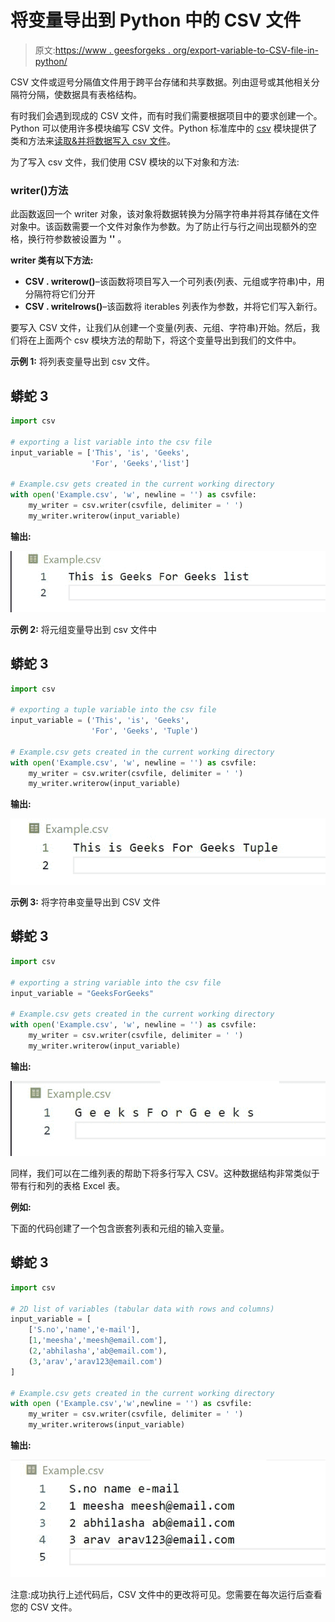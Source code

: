 # 将变量导出到 Python 中的 CSV 文件

> 原文:[https://www . geesforgeks . org/export-variable-to-CSV-file-in-python/](https://www.geeksforgeeks.org/exporting-variable-to-csv-file-in-python/)

CSV 文件或逗号分隔值文件用于跨平台存储和共享数据。列由逗号或其他相关分隔符分隔，使数据具有表格结构。

有时我们会遇到现成的 CSV 文件，而有时我们需要根据项目中的要求创建一个。Python 可以使用许多模块编写 CSV 文件。Python 标准库中的 [csv](https://www.geeksforgeeks.org/reading-and-writing-csv-files-in-python/) 模块提供了类和方法来[读取&并将数据写入 csv 文件](https://www.geeksforgeeks.org/working-csv-files-python/)。

为了写入 csv 文件，我们使用 CSV 模块的以下对象和方法:

### writer()方法

此函数返回一个 writer 对象，该对象将数据转换为分隔字符串并将其存储在文件对象中。该函数需要一个文件对象作为参数。为了防止行与行之间出现额外的空格，换行符参数被设置为 **''** 。

**writer 类有以下方法:**

*   **CSV . writerow()**–该函数将项目写入一个可列表(列表、元组或字符串)中，用分隔符将它们分开
*   **CSV . writelrows()**–该函数将 iterables 列表作为参数，并将它们写入新行。

要写入 CSV 文件，让我们从创建一个变量(列表、元组、字符串)开始。然后，我们将在上面两个 csv 模块方法的帮助下，将这个变量导出到我们的文件中。

**示例 1:** 将列表变量导出到 csv 文件。

## 蟒蛇 3

```py
import csv

# exporting a list variable into the csv file
input_variable = ['This', 'is', 'Geeks', 
                  'For', 'Geeks','list']

# Example.csv gets created in the current working directory 
with open('Example.csv', 'w', newline = '') as csvfile:
    my_writer = csv.writer(csvfile, delimiter = ' ')
    my_writer.writerow(input_variable)
```

**输出:**

![](img/c4a96a62aebd11f1d8819449c129e1ec.png)

**示例 2:** 将元组变量导出到 csv 文件中

## 蟒蛇 3

```py
import csv

# exporting a tuple variable into the csv file
input_variable = ('This', 'is', 'Geeks', 
                  'For', 'Geeks', 'Tuple')

# Example.csv gets created in the current working directory
with open('Example.csv', 'w', newline = '') as csvfile:
    my_writer = csv.writer(csvfile, delimiter = ' ')
    my_writer.writerow(input_variable)
```

**输出:**

![](img/bf7175f21fec88a53edee0553ed66988.png)

**示例 3:** 将字符串变量导出到 CSV 文件

## 蟒蛇 3

```py
import csv

# exporting a string variable into the csv file
input_variable = "GeeksForGeeks"

# Example.csv gets created in the current working directory 
with open('Example.csv', 'w', newline = '') as csvfile:
    my_writer = csv.writer(csvfile, delimiter = ' ')
    my_writer.writerow(input_variable)
```

**输出:**

![](img/b2c123b1b701e474090662b58cd6f326.png)

同样，我们可以在二维列表的帮助下将多行写入 CSV。这种数据结构非常类似于带有行和列的表格 Excel 表。

**例如:**

下面的代码创建了一个包含嵌套列表和元组的输入变量。

## 蟒蛇 3

```py
import csv

# 2D list of variables (tabular data with rows and columns)
input_variable = [
    ['S.no','name','e-mail'],
    [1,'meesha','meesh@email.com'],
    (2,'abhilasha','ab@email.com'),
    (3,'arav','arav123@email.com')
]

# Example.csv gets created in the current working directory
with open ('Example.csv','w',newline = '') as csvfile:
    my_writer = csv.writer(csvfile, delimiter = ' ')
    my_writer.writerows(input_variable)
```

**输出:**

![](img/6ed852a37e91d43f44a99cdce1f214c9.png)

注意:成功执行上述代码后，CSV 文件中的更改将可见。您需要在每次运行后查看您的 CSV 文件。